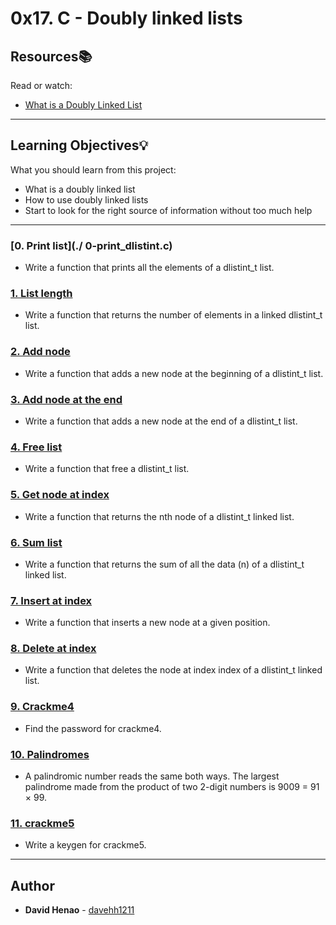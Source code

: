 # 0x17. C - Doubly linked lists

## Resources:books:
Read or watch:
* [What is a Doubly Linked List](https://intranet.hbtn.io/rltoken/d6DW7K0HrkIcVdzZxkidDw)

---
## Learning Objectives:bulb:
What you should learn from this project:

* What is a doubly linked list
* How to use doubly linked lists
* Start to look for the right source of information without too much help

---

### [0. Print list](./ 0-print_dlistint.c)
* Write a function that prints all the elements of a dlistint_t list.


### [1. List length](./1-dlistint_len.c)
* Write a function that returns the number of elements in a linked dlistint_t list.


### [2. Add node](./2-add_dnodeint.c)
* Write a function that adds a new node at the beginning of a dlistint_t list.


### [3. Add node at the end](./3-add_dnodeint_end.c)
* Write a function that adds a new node at the end of a dlistint_t list.


### [4. Free list](./4-free_dlistint.c)
* Write a function that free a dlistint_t list.


### [5. Get node at index](./5-get_dnodeint.c)
* Write a function that returns the nth node of a dlistint_t linked list.


### [6. Sum list](./6-sum_dlistint.c)
* Write a function that returns the sum of all the data (n) of a dlistint_t linked list.


### [7. Insert at index](./7-insert_dnodeint.c)
* Write a function that inserts a new node at a given position.


### [8. Delete at index](./8-delete_dnodeint.c)
* Write a function that deletes the node at index index of a dlistint_t linked list.


### [9. Crackme4](./100-password)
* Find the password for crackme4.


### [10. Palindromes](./102-result)
* A palindromic number reads the same both ways. The largest palindrome made from the product of two 2-digit numbers is 9009 = 91 × 99.


### [11. crackme5](./103-keygen.c)
* Write a keygen for crackme5.

---

## Author
* **David Henao** - [davehh1211](lau1088*happy)